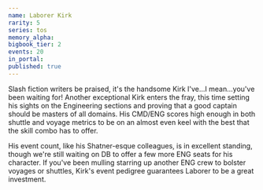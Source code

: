 ```yaml
---
name: Laborer Kirk
rarity: 5
series: tos
memory_alpha:
bigbook_tier: 2
events: 20
in_portal:
published: true
---
```


Slash fiction writers be praised, it's the handsome Kirk I've...I mean...you've been waiting for! Another exceptional Kirk enters the fray, this time setting his sights on the Engineering sections and proving that a good captain should be masters of all domains. His CMD/ENG scores high enough in both shuttle and voyage metrics to be on an almost even keel with the best that the skill combo has to offer.

His event count, like his Shatner-esque colleagues, is in excellent standing, though we're still waiting on DB to offer a few more ENG seats for his character. If you've been mulling starring up another ENG crew to bolster voyages or shuttles, Kirk's event pedigree guarantees Laborer to be a great investment.
